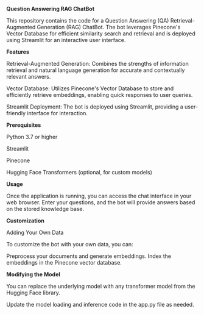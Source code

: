 **Question Answering RAG ChatBot**

This repository contains the code for a Question Answering (QA) Retrieval-Augmented Generation (RAG) ChatBot. 
The bot leverages Pinecone's Vector Database for efficient similarity search and retrieval and is deployed using Streamlit for an interactive user interface.

**Features**

Retrieval-Augmented Generation: Combines the strengths of information retrieval and natural language generation for accurate and contextually relevant answers.

Vector Database: Utilizes Pinecone's Vector Database to store and efficiently retrieve embeddings, enabling quick responses to user queries.

Streamlit Deployment: The bot is deployed using Streamlit, providing a user-friendly interface for interaction.

**Prerequisites**

Python 3.7 or higher

Streamlit

Pinecone

Hugging Face Transformers (optional, for custom models)


**Usage**

Once the application is running, you can access the chat interface in your web browser. 
Enter your questions, and the bot will provide answers based on the stored knowledge base.

**Customization**

Adding Your Own Data

To customize the bot with your own data, you can:

Preprocess your documents and generate embeddings.
Index the embeddings in the Pinecone vector database.

**Modifying the Model**

You can replace the underlying model with any transformer model from the Hugging Face library. 

Update the model loading and inference code in the app.py file as needed.

